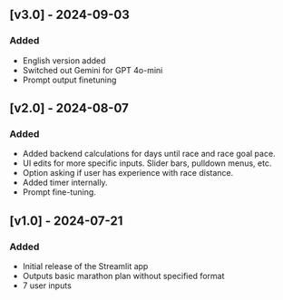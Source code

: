 ## [v3.0] - 2024-09-03
### Added
- English version added
- Switched out Gemini for GPT 4o-mini
- Prompt output finetuning

## [v2.0] - 2024-08-07
### Added
- Added backend calculations for days until race and race goal pace.
- UI edits for more specific inputs. Slider bars, pulldown menus, etc.
- Option asking if user has experience with race distance.
- Added timer internally.
- Prompt fine-tuning.

## [v1.0] - 2024-07-21
### Added
- Initial release of the Streamlit app
- Outputs basic marathon plan without specified format
- 7 user inputs
